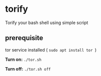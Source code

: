 # torify
Torify your bash shell using simple script

## prerequisite
tor service installed ( `sudo apt install tor `)


 <b>Turn on:</b>  `./tor.sh`
 
 <b>Turn off:</b> `./tor.sh off`
